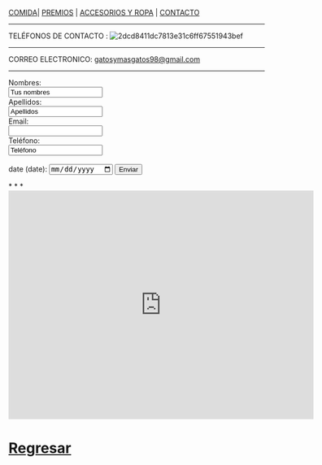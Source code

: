 [COMIDA](./COMIDA.md)| [PREMIOS](./PREMIOS.md) | [ACCESORIOS Y ROPA](./ACCESORIOS-Y-ROPA.md)  | [CONTACTO](./CONTACTO.md) 
* *  *
TELÉFONOS DE CONTACTO : ![2dcd8411dc7813e31c6ff67551943bef](https://user-images.githubusercontent.com/99773679/160023667-e8769e25-1525-4182-8732-0ce2e95e04dc.png)


* * *
CORREO ELECTRONICO: gatosymasgatos98@gmail.com
*  *  *
<form action="https://formspree.io/f/mlezlqvy" method="POST">
<label for="name">Nombres:</label><br>
<input type ="text" id="name"name="name"value="Tus nombres"><br>
<label for="lname">Apellidos:</label><br>
<input type="text" id="lname" name="lname"value=Apellidos><br>
<label for="Email">Email:</label><br>
<input type="Email" id="Email" Email="Email value="Usuario"><br>
<label for="Teléfono">Teléfono:</label><br>
<input type="Teléfono" id="Teléfono" Teléfono="Teléfono"value="Teléfono"><br><br>
<label for="date">date (date):</label>
<input type="date" id="date" date="date">
<input type="submit" value="Enviar">
</form>                               
* *  *   
                                   
<iframe src="https://www.google.com/maps/embed?pb=!1m18!1m12!1m3!1d3762.712268713262!2d-99.20780038509045!3d19.424834145962375!2m3!1f0!2f0!3f0!3m2!1i1024!2i768!4f13.1!3m3!1m2!1s0x85d201f6bb02e51b%3A0x1e4085f57805fd00!2sPrado%20Sur%20225%2C%20Lomas%20-%20Virreyes%2C%20Lomas%20de%20Chapultepec%2C%20Miguel%20Hidalgo%2C%2011000%20Ciudad%20de%20M%C3%A9xico%2C%20CDMX!5e0!3m2!1ses!2smx!4v1648765266198!5m2!1ses!2smx" width="600" height="450" style="border:0;" allowfullscreen="" loading="lazy" referrerpolicy="no-referrer-when-downgrade"></iframe>




# [Regresar](/index.md)    
